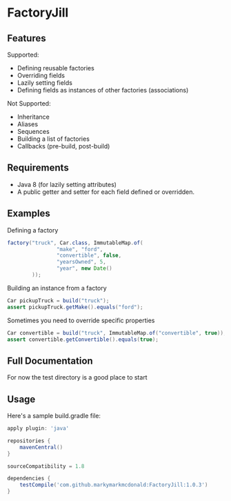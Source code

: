 FactoryJill
===========

## Features
Supported:
- Defining reusable factories
- Overriding fields
- Lazily setting fields
- Defining fields as instances of other factories (associations)

Not Supported:
- Inheritance
- Aliases
- Sequences
- Building a list of factories
- Callbacks (pre-build, post-build)

## Requirements
- Java 8 (for lazily setting attributes)
- A public getter and setter for each field defined or overridden.

## Examples
Defining a factory

```java
factory("truck", Car.class, ImmutableMap.of(
                "make", "ford",
                "convertible", false,
                "yearsOwned", 5,
                "year", new Date()
        ));
```

Building an instance from a factory
```java
Car pickupTruck = build("truck");
assert pickupTruck.getMake().equals("ford");
```

Sometimes you need to override specific properties
```java
Car convertible = build("truck", ImmutableMap.of("convertible", true));
assert convertible.getConvertible().equals(true);
```

## Full Documentation
For now the test directory is a good place to start

## Usage
Here's a sample build.gradle file:
```gradle
apply plugin: 'java'

repositories {
    mavenCentral()
}

sourceCompatibility = 1.8

dependencies {
    testCompile('com.github.markymarkmcdonald:FactoryJill:1.0.3')
}
```
